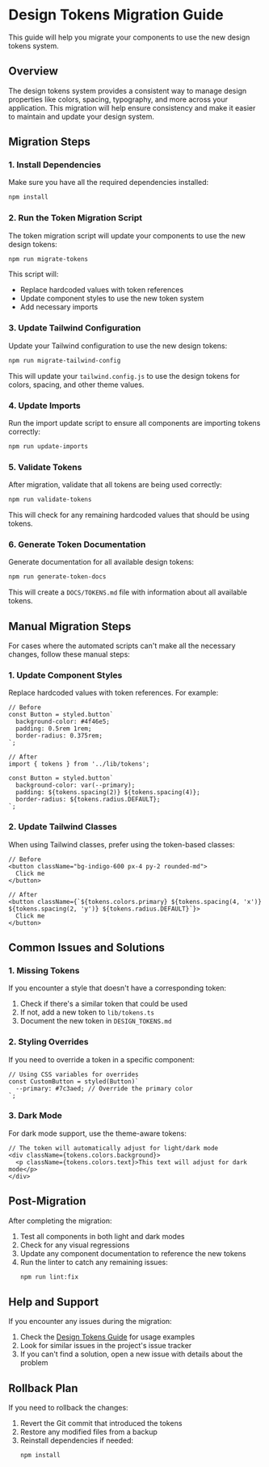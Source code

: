 # Design Tokens Migration Guide

This guide will help you migrate your components to use the new design tokens system.

## Overview

The design tokens system provides a consistent way to manage design properties like colors, spacing, typography, and more across your application. This migration will help ensure consistency and make it easier to maintain and update your design system.

## Migration Steps

### 1. Install Dependencies

Make sure you have all the required dependencies installed:

```bash
npm install
```

### 2. Run the Token Migration Script

The token migration script will update your components to use the new design tokens:

```bash
npm run migrate-tokens
```

This script will:
- Replace hardcoded values with token references
- Update component styles to use the new token system
- Add necessary imports

### 3. Update Tailwind Configuration

Update your Tailwind configuration to use the new design tokens:

```bash
npm run migrate-tailwind-config
```

This will update your `tailwind.config.js` to use the design tokens for colors, spacing, and other theme values.

### 4. Update Imports

Run the import update script to ensure all components are importing tokens correctly:

```bash
npm run update-imports
```

### 5. Validate Tokens

After migration, validate that all tokens are being used correctly:

```bash
npm run validate-tokens
```

This will check for any remaining hardcoded values that should be using tokens.

### 6. Generate Token Documentation

Generate documentation for all available design tokens:

```bash
npm run generate-token-docs
```

This will create a `DOCS/TOKENS.md` file with information about all available tokens.

## Manual Migration Steps

For cases where the automated scripts can't make all the necessary changes, follow these manual steps:

### 1. Update Component Styles

Replace hardcoded values with token references. For example:

```tsx
// Before
const Button = styled.button`
  background-color: #4f46e5;
  padding: 0.5rem 1rem;
  border-radius: 0.375rem;
`;

// After
import { tokens } from '../lib/tokens';

const Button = styled.button`
  background-color: var(--primary);
  padding: ${tokens.spacing(2)} ${tokens.spacing(4)};
  border-radius: ${tokens.radius.DEFAULT};
`;
```

### 2. Update Tailwind Classes

When using Tailwind classes, prefer using the token-based classes:

```tsx
// Before
<button className="bg-indigo-600 px-4 py-2 rounded-md">
  Click me
</button>

// After
<button className={`${tokens.colors.primary} ${tokens.spacing(4, 'x')} ${tokens.spacing(2, 'y')} ${tokens.radius.DEFAULT}`}>
  Click me
</button>
```

## Common Issues and Solutions

### 1. Missing Tokens

If you encounter a style that doesn't have a corresponding token:

1. Check if there's a similar token that could be used
2. If not, add a new token to `lib/tokens.ts`
3. Document the new token in `DESIGN_TOKENS.md`

### 2. Styling Overrides

If you need to override a token in a specific component:

```tsx
// Using CSS variables for overrides
const CustomButton = styled(Button)`
  --primary: #7c3aed; // Override the primary color
`;
```

### 3. Dark Mode

For dark mode support, use the theme-aware tokens:

```tsx
// The token will automatically adjust for light/dark mode
<div className={tokens.colors.background}>
  <p className={tokens.colors.text}>This text will adjust for dark mode</p>
</div>
```

## Post-Migration

After completing the migration:

1. Test all components in both light and dark modes
2. Check for any visual regressions
3. Update any component documentation to reference the new tokens
4. Run the linter to catch any remaining issues:
   ```bash
   npm run lint:fix
   ```

## Help and Support

If you encounter any issues during the migration:

1. Check the [Design Tokens Guide](./DESIGN_TOKEN_GUIDE.md) for usage examples
2. Look for similar issues in the project's issue tracker
3. If you can't find a solution, open a new issue with details about the problem

## Rollback Plan

If you need to rollback the changes:

1. Revert the Git commit that introduced the tokens
2. Restore any modified files from a backup
3. Reinstall dependencies if needed:
   ```bash
   npm install
   ```
